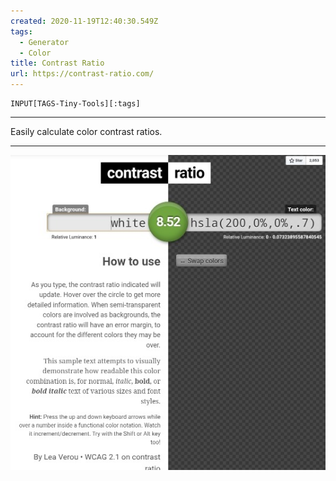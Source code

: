 ```yaml
---
created: 2020-11-19T12:40:30.549Z
tags: 
  - Generator
  - Color
title: Contrast Ratio
url: https://contrast-ratio.com/
---
```

```meta-bind
INPUT[TAGS-Tiny-Tools][:tags]
```

___
Easily calculate color contrast ratios.
___

![](_attachments/contrast-ratio.jpg)
